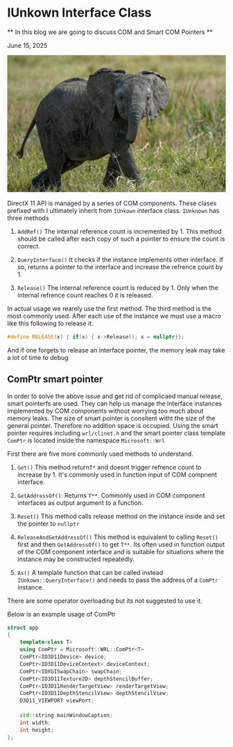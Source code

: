 # IUnkown Interface Class

** In this blog we are going to discuss COM and Smart COM Pointers **

June 15, 2025

![com](../assets/com.jpg)

DirectX 11 API is managed by a series of COM components. These clases prefixed with I ultimately inherit from `IUnkown` interface class. `IUnknown` has three methods

1. `AddRef()` The internal reference count is incremented by 1. This method should be called after each copy of such a pointer to ensure the count is correct.

2. `QueryInterface()` It checks if the instance implements other interface. If so, returns a pointer to the interface and increase the refrence count by 1.

3. `Release()` The internal reference count is reduced by 1. Only when the internal refrence count reaches 0 it is released.

In actual usage we rearely use the first method. The third method is the most commonly used. After each use of the instance we must use a macro like this following to release it.

```cpp
#define RELEASE(x) { if(x) { x->Release(); x = nullptr}};
```

And if one forgets to release an interface pointer, the memory leak may take a lot of time to debug

## ComPtr smart pointer

In order to solve the above issue and get rid of complicaed manual release, smart pointerfs are used. They can help us manage the interface instances implemented by COM components without worrying too much about memory leaks. The size of smart pointer is consitent witht the size of the general pointer. Therefore no addition space is occupied. Using the smart pointer requires including `wrl/clinet.h` and the smart pointer class template `ComPtr` is located inside the namespace `Microsoft::Wrl`

First there are five more commonly used methods to understand.

1. `Get()` This method return`T*` and doesnt trigger refrence count to increase by 1. It's commonly used in function input of COM compnent interface.

2. `GetAddressOf()`: Returns `T**`. Commonly used in COM component interfaces as output argument to a function.

3. `Reset()` This method calls release method on the instance inside and set the pointer to `nullptr`

4. `ReleaseAndGetAddressOf()` This method is equivalent to calling `Reset()` first and then `GetAddressOf()` to get `T**`. Its often used in function output of the COM component interface and is suitable for situations where the instance may be constructed repeatedly.

5. `As()` A template function that can be called instead `IUnkown::QueryInterface()` and needs to pass the address of a `ComPtr` instance.

There are some operator overloading but its not suggested to use it.  

Below is an example usage of ComPtr

```cpp
struct app
{
    template<class T>
    using ComPtr = Microsoft::WRL::ComPtr<T>
    ComPtr<ID3D11Device> device;
    ComPtr<ID3D11DeviceContext> deviceContext;
    ComPtr<IDXGISwapChain> swapChain;
    ComPtr<ID3D11Texture2D> depthStencilBuffer;
    ComPtr<ID3D11RenderTargetView> renderTargetView;
    ComPtr<ID3D11DepthStencilView> depthStencilView;
    D3D11_VIEWPORT viewPort;

    std::string mainWindowCaption;
    int width;
    int height;
};
```
